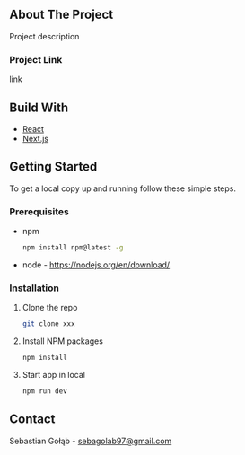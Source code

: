 <!-- ABOUT THE PROJECT -->

## About The Project

Project description

### Project Link

link

<!-- BUILD WITH -->

## Build With

<ul>
  <li><a href="#built-with">React</a></li>
  <li><a href="#built-with">Next.js</a></li>
</ul>

<!-- GETTING STARTED -->

## Getting Started

To get a local copy up and running follow these simple steps.

### Prerequisites

-  npm

   ```sh
   npm install npm@latest -g
   ```

-  node - https://nodejs.org/en/download/

### Installation

1. Clone the repo
   ```sh
   git clone xxx
   ```
2. Install NPM packages

   ```sh
   npm install
   ```

3. Start app in local
   ```sh
   npm run dev
   ```

<!-- CONTACT -->

## Contact

Sebastian Gołąb - sebagolab97@gmail.com
